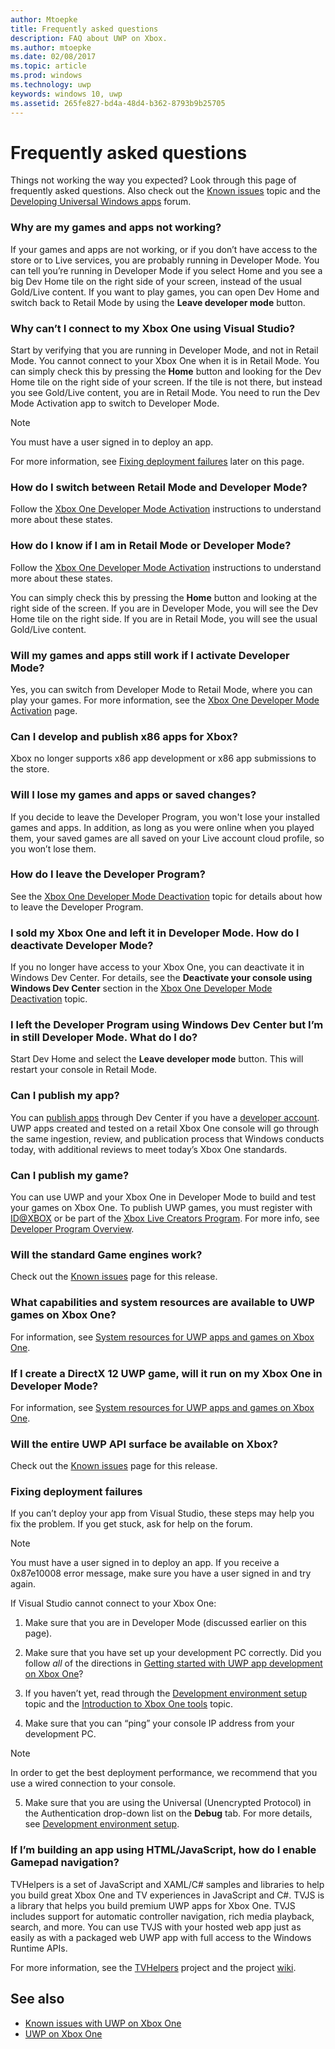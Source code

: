 ```yaml
---
author: Mtoepke
title: Frequently asked questions
description: FAQ about UWP on Xbox.
ms.author: mtoepke
ms.date: 02/08/2017
ms.topic: article
ms.prod: windows
ms.technology: uwp
keywords: windows 10, uwp
ms.assetid: 265fe827-bd4a-48d4-b362-8793b9b25705
---
```


# Frequently asked questions

Things not working the way you expected? 
Look through this page of frequently asked questions. 
Also check out the [Known issues](known-issues.md) topic and the [Developing Universal Windows apps](https://go.microsoft.com/fwlink/?linkid=839446) forum. 

### Why are my games and apps not working?

If your games and apps are not working, or if you don’t have access to the store or to Live services, you are probably running in Developer Mode. 
You can tell you’re running in Developer Mode if you select Home and you see a big Dev Home tile on the right side of your screen, instead of the usual Gold/Live content. 
If you want to play games, you can open Dev Home and switch back to Retail Mode by using the **Leave developer mode** button.

### Why can’t I connect to my Xbox One using Visual Studio?

Start by verifying that you are running in Developer Mode, and not in Retail Mode. 
You cannot connect to your Xbox One when it is in Retail Mode. 
You can simply check this by pressing the **Home** button and looking for the Dev Home tile on the right side of your screen. 
If the tile is not there, but instead you see Gold/Live content, you are in Retail Mode. 
You need to run the Dev Mode Activation app to switch to Developer Mode.

> [!NOTE]
> You must have a user signed in to deploy an app.

For more information, see [Fixing deployment failures](#fixing-deployment-failures) later on this page.

### How do I switch between Retail Mode and Developer Mode?

Follow the [Xbox One Developer Mode Activation](devkit-activation.md) instructions to understand more about these states.

### How do I know if I am in Retail Mode or Developer Mode?

Follow the [Xbox One Developer Mode Activation](devkit-activation.md) instructions to understand more about these states. 

You can simply check this by pressing the **Home** button and looking at the right side of the screen. 
If you are in Developer Mode, you will see the Dev Home tile on the right side. 
If you are in Retail Mode, you will see the usual Gold/Live content.

### Will my games and apps still work if I activate Developer Mode?

Yes, you can switch from Developer Mode to Retail Mode, where you can play your games. 
For more information, see the [Xbox One Developer Mode Activation](devkit-activation.md) page. 

### Can I develop and publish x86 apps for Xbox?
Xbox no longer supports x86 app development or x86 app submissions to the store. 

### Will I lose my games and apps or saved changes?

If you decide to leave the Developer Program, you won't lose your installed games and apps. 
In addition, as long as you were online when you played them, your saved games are all saved on your Live account cloud profile, so you won’t lose them.

### How do I leave the Developer Program?

See the [Xbox One Developer Mode Deactivation](devkit-deactivation.md) topic for details about how to leave the Developer Program.

### I sold my Xbox One and left it in Developer Mode. How do I deactivate Developer Mode?

If you no longer have access to your Xbox One, you can deactivate it in Windows Dev Center. 
For details, see the **Deactivate your console using Windows Dev Center** section in the [Xbox One Developer Mode Deactivation](devkit-deactivation.md#deactivate-your-console-using-windows-dev-center) topic. 

### I left the Developer Program using Windows Dev Center but I’m in still Developer Mode. What do I do?

Start Dev Home and select the **Leave developer mode** button. 
This will restart your console in Retail Mode. 

### Can I publish my app?

You can [publish apps](../publish/index.md) through Dev Center if you have a [developer account](https://developer.microsoft.com/store/register). UWP apps created and tested on a retail Xbox One console will go through the same ingestion, review, and publication process that Windows conducts today, with additional reviews to meet today’s Xbox One standards.

### Can I publish my game?

You can use UWP and your Xbox One in Developer Mode to build and test your games on Xbox One. To publish UWP games, you must register with [ID@XBOX](http://www.xbox.com/Developers/id) or be part of the [Xbox Live Creators Program](https://developer.microsoft.com/games/xbox/xboxlive/creator). For more info, see [Developer Program Overview](https://developer.microsoft.com/games/xbox/docs/xboxlive/get-started/developer-program-overview.html).

### Will the standard Game engines work?

Check out the [Known issues](known-issues.md) page for this release.

### What capabilities and system resources are available to UWP games on Xbox One? 

For information, see [System resources for UWP apps and games on Xbox One](system-resource-allocation.md).

### If I create a DirectX 12 UWP game, will it run on my Xbox One in Developer Mode?

For information, see [System resources for UWP apps and games on Xbox One](system-resource-allocation.md).

### Will the entire UWP API surface be available on Xbox?

Check out the [Known issues](known-issues.md) page for this release.

### Fixing deployment failures

If you can’t deploy your app from Visual Studio, these steps may help you fix the problem. 
If you get stuck, ask for help on the forum.

> [!NOTE]
> You must have a user signed in to deploy an app. If you receive a 0x87e10008 error message, make sure you have a user signed in and try again.

If Visual Studio cannot connect to your Xbox One:

1. Make sure that you are in Developer Mode (discussed earlier on this page).
2. Make sure that you have set up your development PC correctly. Did you follow *all* of the directions in [Getting started with UWP app development on Xbox One](getting-started.md)? 

3. If you haven’t yet, read through the [Development environment setup](development-environment-setup.md) topic and the [Introduction to Xbox One tools](introduction-to-xbox-tools.md) topic.

4. Make sure that you can “ping” your console IP address from your development PC.
  > [!NOTE]
  > In order to get the best deployment performance, we recommend that you use a wired connection to your console.

5. Make sure that you are using the Universal (Unencrypted Protocol) in the Authentication drop-down list on the **Debug** tab. For more details, see [Development environment setup](development-environment-setup.md).

<!--6. Make sure you are not hitting a PIN pairing issue; see "Visual Studio/Xbox PIN pairing failures" in the [Known Issues](known-issues.md) topic.-->

<!--
If Visual Studio can connect, but deployment is failing (for example you get this error message: "DEP0700 : Registration of the app failed.(0x80073cf9)"):

1. Make sure that your app is not installed by uninstalling it from the Collections app in the Xbox One shell. 

> **Note**&nbsp;&nbsp;Uninstalling your app from Windows Device Portal (WDP) will not resolve the issue.

2. If your issues persist, uninstall your app or game in the Collections app, leave Developer Mode, restart to Retail Mode, and then switch back to Developer Mode. 
This will clear Dev Storage.

3. If your issues persist, follow the steps above and then use **Reset and keep my games & apps** to delete any stored state on your Xbox One. 
Go to Settings > System > Console info & updates > Reset console, and select the **Reset and keep my games & apps** button.

> **Caution**&nbsp;&nbsp;Doing this will delete all saved settings on your Xbox One including wireless settings, user accounts and any game progress that has not been saved to cloud storage.

> **Caution**&nbsp;&nbsp;DO NOT select the **Reset and remove everything** button.
This will delete all of your games, apps, settings and content and deactivate Developer Mode.
-->

### If I’m building an app using HTML/JavaScript, how do I enable Gamepad navigation?

TVHelpers is a set of JavaScript and XAML/C# samples and libraries to help you build great Xbox One and TV experiences in JavaScript and C#. 
TVJS is a library that helps you build premium UWP apps for Xbox One. TVJS includes support for automatic controller navigation, rich media playback, search, and more. 
You can use TVJS with your hosted web app just as easily as with a packaged web UWP app with full access to the Windows Runtime APIs.

For more information, see the [TVHelpers](https://github.com/Microsoft/TVHelpers) project and the project [wiki](https://github.com/Microsoft/TVHelpers/wiki).

## See also
- [Known issues with UWP on Xbox One](known-issues.md)
- [UWP on Xbox One](index.md)
